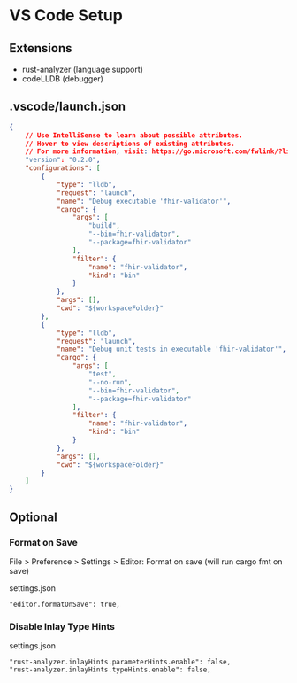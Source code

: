 # VS Code Setup

## Extensions

- rust-analyzer (language support)
- codeLLDB (debugger)

## .vscode/launch.json

```json
{
    // Use IntelliSense to learn about possible attributes.
    // Hover to view descriptions of existing attributes.
    // For more information, visit: https://go.microsoft.com/fwlink/?linkid=830387
    "version": "0.2.0",
    "configurations": [
        {
            "type": "lldb",
            "request": "launch",
            "name": "Debug executable 'fhir-validator'",
            "cargo": {
                "args": [
                    "build",
                    "--bin=fhir-validator",
                    "--package=fhir-validator"
                ],
                "filter": {
                    "name": "fhir-validator",
                    "kind": "bin"
                }
            },
            "args": [],
            "cwd": "${workspaceFolder}"
        },
        {
            "type": "lldb",
            "request": "launch",
            "name": "Debug unit tests in executable 'fhir-validator'",
            "cargo": {
                "args": [
                    "test",
                    "--no-run",
                    "--bin=fhir-validator",
                    "--package=fhir-validator"
                ],
                "filter": {
                    "name": "fhir-validator",
                    "kind": "bin"
                }
            },
            "args": [],
            "cwd": "${workspaceFolder}"
        }
    ]
}
```

## Optional

### Format on Save

File > Preference > Settings > Editor: Format on save (will run cargo fmt on save)

settings.json
```
"editor.formatOnSave": true,
```

### Disable Inlay Type Hints
settings.json
```
"rust-analyzer.inlayHints.parameterHints.enable": false,
"rust-analyzer.inlayHints.typeHints.enable": false,
```


